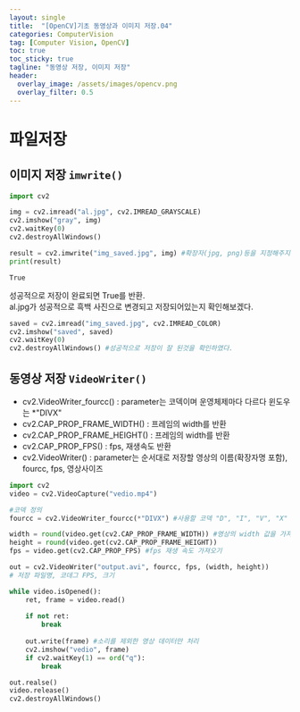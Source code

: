 ```yaml
---
layout: single
title:  "[OpenCV]기초 동영상과 이미지 저장.04"
categories: ComputerVision
tag: [Computer Vision, OpenCV]
toc: true
toc_sticky: true
tagline: "동영상 저장, 이미지 저장"
header:
  overlay_image: /assets/images/opencv.png
  overlay_filter: 0.5
---
```



# 파일저장

## 이미지 저장 `imwrite()`


```python
import cv2

img = cv2.imread("al.jpg", cv2.IMREAD_GRAYSCALE)
cv2.imshow("gray", img)
cv2.waitKey(0)
cv2.destroyAllWindows()

result = cv2.imwrite("img_saved.jpg", img) #확장자(jpg, png)등을 지정해주지 않으면 오류가 난다!
print(result)
```

    True
    

성공적으로 저장이 완료되면 True를 반환.  
al.jpg가 성공적으로 흑백 사진으로 변경되고 저장되어있는지 확인해보겠다.


```python
saved = cv2.imread("img_saved.jpg", cv2.IMREAD_COLOR)
cv2.imshow("saved", saved)
cv2.waitKey(0)
cv2.destroyAllWindows() #성공적으로 저장이 잘 된것을 확인하였다.
```

## 동영상 저장 `VideoWriter()`
  - cv2.VideoWriter_fourcc() : parameter는 코덱이며 운영체제마다 다르다 윈도우는 *"DIVX"
  - cv2.CAP_PROP_FRAME_WIDTH() : 프레임의 width를 반환
  - cv2.CAP_PROP_FRAME_HEIGHT() : 프레임의 width를 반환
  - cv2.CAP_PROP_FPS() : fps, 재생속도 반환
  - cv2.VideoWriter() : parameter는 순서대로 저장할 영상의 이름(확장자명 포함), fourcc, fps, 영상사이즈


```python
import cv2
video = cv2.VideoCapture("vedio.mp4")

#코덱 정의
fourcc = cv2.VideoWriter_fourcc(*"DIVX") #사용할 코덱 "D", "I", "V", "X"

width = round(video.get(cv2.CAP_PROP_FRAME_WIDTH)) #영상의 width 값을 가져오는데 정수값을 가져와야해서 round사용
height = round(video.get(cv2.CAP_PROP_FRAME_HEIGHT))
fps = video.get(cv2.CAP_PROP_FPS) #fps 재생 속도 가져오기

out = cv2.VideoWriter("output.avi", fourcc, fps, (width, height))
# 저장 파일명, 코데그 FPS, 크기

while video.isOpened():
    ret, frame = video.read()
    
    if not ret:
        break
    
    out.write(frame) #소리를 제외한 영상 데이터만 처리
    cv2.imshow("vedio", frame)
    if cv2.waitKey(1) == ord("q"):
        break

out.realse()
video.release()
cv2.destroyAllWindows()
```
